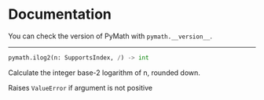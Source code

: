 # Documentation

You can check the version of PyMath with `pymath.__version__`.

---

```py
pymath.ilog2(n: SupportsIndex, /) -> int
```

Calculate the integer base-2 logarithm of n, rounded down.

Raises `ValueError` if argument is not positive
